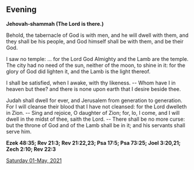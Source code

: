 ## Evening

**Jehovah‑shammah (The Lord is there.)**
 
Behold, the tabernacle of God is with men, and he will dwell with them, and they shall be his people, and God himself shall be with them, and be their God.
 
I saw no temple: ... for the Lord God Almighty and the Lamb are the temple. The city had no need of the sun, neither of the moon, to shine in it: for the glory of God did lighten it, and the Lamb is the light thereof.
 
I shall be satisfied, when I awake, with thy likeness. -- Whom have I in heaven but thee? and there is none upon earth that I desire beside thee.
 
Judah shall dwell for ever, and Jerusalem from generation to generation. For I will cleanse their blood that I have not cleansed: for the Lord dwelleth in Zion. -- Sing and rejoice, O daughter of Zion; for, lo, I come, and I will dwell in the midst of thee, saith the Lord. -- There shall be no more curse: but the throne of God and of the Lamb shall be in it; and his servants shall serve him.  

**Ezek 48:35; Rev 21:3; Rev 21:22,23; Psa 17:5; Psa 73:25; Joel 3:20,21; Zech 2:10; Rev 22:3**

[Saturday 01-May, 2021](https://t.me/daily_light)
